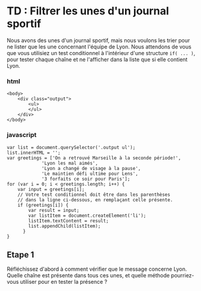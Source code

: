 # TD : Filtrer les unes d'un journal sportif

Nous avons des unes d'un journal sportif, mais nous voulons les trier pour ne lister que les une concernant l'équipe de Lyon. Nous attendons de vous que vous utilisiez un test conditionnel à l'intérieur d'une structure `if( ... )`, pour tester chaque chaîne et ne l'afficher dans la liste que si elle contient Lyon.

### html
    <body>
	    <div class="output">
		    <ul>
		    </ul>
		</div>
	</body>


### javascript

    var list = document.querySelector('.output ul');
    list.innerHTML = '';
    var greetings = ['On a retrouvé Marseille à la seconde période!',
                 'Lyon les mal aimés',
                 'Lyon a changé de visage à la pause',
                 'Le maintien défi ultime pour Lens',
                 '3 forfaits ce soir pour Paris'];
    for (var i = 0; i < greetings.length; i++) {
	    var input = greetings[i];
	    // Votre test conditionnel doit être dans les parenthèses
	    // dans la ligne ci-dessous, en remplaçant celle présente.
	    if (greetings[i]) {
		    var result = input;
		    var listItem = document.createElement('li');
		    listItem.textContent = result;
		    list.appendChild(listItem);
		  }
	}



## Etape 1

Réfléchissez d'abord à comment vérifier que le message concerne Lyon. Quelle chaîne est présente dans tous ces unes, et quelle méthode pourriez-vous utiliser pour en tester la présence ?
